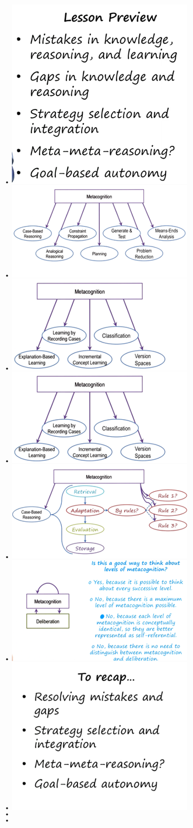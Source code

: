 - ![image.png](../assets/image_1721864900970_0.png)
- ![image.png](../assets/image_1721867775665_0.png)
- ![image.png](../assets/image_1721867965030_0.png)
- ![image.png](../assets/image_1721868059488_0.png)
- ![image.png](../assets/image_1721868118756_0.png)
- ![image.png](../assets/image_1722041636930_0.png)
- ![image.png](../assets/image_1722042265871_0.png)
-
-